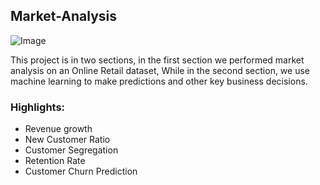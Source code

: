 ## Market-Analysis

![Image](https://encrypted-tbn0.gstatic.com/images?q=tbn:ANd9GcQflv0hQnQb3l4G6P8tX20sjd26WX4woH9kBg&usqp=CAU)

This project is in two sections, in the first section we performed market analysis on an Online Retail dataset, While in the second section, we use machine learning to make predictions and other key business decisions.

### Highlights:

* Revenue growth
* New Customer Ratio
* Customer Segregation
* Retention Rate
* Customer Churn Prediction
